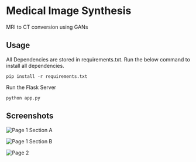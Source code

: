 # Medical Image Synthesis
MRI to CT conversion using GANs


## Usage

All Dependencies are stored in requirements.txt.
Run the below command to install all dependencies.

    pip install -r requirements.txt

Run the Flask Server

    python app.py


## Screenshots

![Page 1 Section A](https://github.com/Somil112/Medical-Image-Synthesis/screenshots/1_1.jpg)

![Page 1 Section B](https://github.com/Somil112/Medical-Image-Synthesis/screenshots/1_2.jpg)

![Page 2](https://github.com/Somil112/Medical-Image-Synthesis/screenshots/2.jpg)